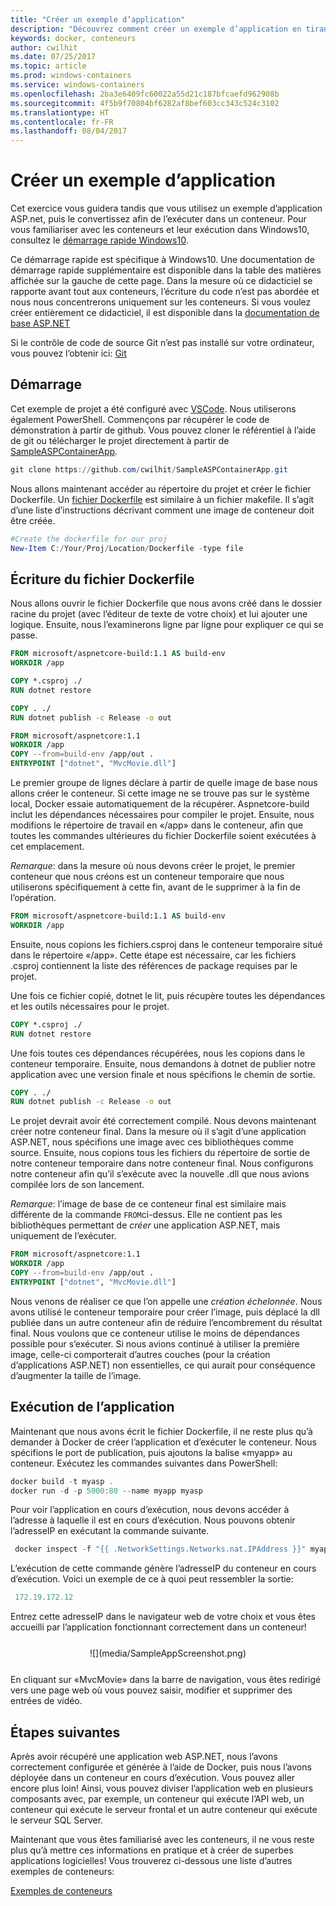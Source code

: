 ```yaml
---
title: "Créer un exemple d’application"
description: "Découvrez comment créer un exemple d’application en tirant parti des conteneurs"
keywords: docker, conteneurs
author: cwilhit
ms.date: 07/25/2017
ms.topic: article
ms.prod: windows-containers
ms.service: windows-containers
ms.openlocfilehash: 2ba3e6409fc60022a55d21c187bfcaefd962908b
ms.sourcegitcommit: 4f5b9f70804bf6282af8bef603cc343c524c3102
ms.translationtype: HT
ms.contentlocale: fr-FR
ms.lasthandoff: 08/04/2017
---
```

# Créer un exemple d’application

Cet exercice vous guidera tandis que vous utilisez un exemple d’application ASP.net, puis le convertissez afin de l’exécuter dans un conteneur. Pour vous familiariser avec les conteneurs et leur exécution dans Windows10, consultez le [démarrage rapide Windows10](./quick-start-windows-10.md).

Ce démarrage rapide est spécifique à Windows10. Une documentation de démarrage rapide supplémentaire est disponible dans la table des matières affichée sur la gauche de cette page. Dans la mesure où ce didacticiel se rapporte avant tout aux conteneurs, l’écriture du code n’est pas abordée et nous nous concentrerons uniquement sur les conteneurs. Si vous voulez créer entièrement ce didacticiel, il est disponible dans la [documentation de base ASP.NET](https://docs.microsoft.com/en-us/aspnet/core/tutorials/first-mvc-app-xplat/)

Si le contrôle de code de source Git n’est pas installé sur votre ordinateur, vous pouvez l’obtenir ici: [Git](https://git-scm.com/download)

## Démarrage

Cet exemple de projet a été configuré avec [VSCode](https://code.visualstudio.com/). Nous utiliserons également PowerShell. Commençons par récupérer le code de démonstration à partir de github. Vous pouvez cloner le référentiel à l’aide de git ou télécharger le projet directement à partir de [SampleASPContainerApp](https://github.com/cwilhit/SampleASPContainerApp).

```Powershell
git clone https://github.com/cwilhit/SampleASPContainerApp.git
```

Nous allons maintenant accéder au répertoire du projet et créer le fichier Dockerfile. Un [fichier Dockerfile](https://docs.docker.com/engine/reference/builder/) est similaire à un fichier makefile. Il s’agit d’une liste d’instructions décrivant comment une image de conteneur doit être créée.

```Powershell
#Create the dockerfile for our proj
New-Item C:/Your/Proj/Location/Dockerfile -type file
```

## Écriture du fichier Dockerfile

Nous allons ouvrir le fichier Dockerfile que nous avons créé dans le dossier racine du projet (avec l’éditeur de texte de votre choix) et lui ajouter une logique. Ensuite, nous l’examinerons ligne par ligne pour expliquer ce qui se passe.

```Dockerfile
FROM microsoft/aspnetcore-build:1.1 AS build-env
WORKDIR /app

COPY *.csproj ./
RUN dotnet restore

COPY . ./
RUN dotnet publish -c Release -o out

FROM microsoft/aspnetcore:1.1
WORKDIR /app
COPY --from=build-env /app/out .
ENTRYPOINT ["dotnet", "MvcMovie.dll"]
```

Le premier groupe de lignes déclare à partir de quelle image de base nous allons créer le conteneur. Si cette image ne se trouve pas sur le système local, Docker essaie automatiquement de la récupérer. Aspnetcore-build inclut les dépendances nécessaires pour compiler le projet. Ensuite, nous modifions le répertoire de travail en «/app» dans le conteneur, afin que toutes les commandes ultérieures du fichier Dockerfile soient exécutées à cet emplacement.

_Remarque_: dans la mesure où nous devons créer le projet, le premier conteneur que nous créons est un conteneur temporaire que nous utiliserons spécifiquement à cette fin, avant de le supprimer à la fin de l’opération.

```Dockerfile
FROM microsoft/aspnetcore-build:1.1 AS build-env
WORKDIR /app
```

Ensuite, nous copions les fichiers.csproj dans le conteneur temporaire situé dans le répertoire «/app». Cette étape est nécessaire, car les fichiers .csproj contiennent la liste des références de package requises par le projet.

Une fois ce fichier copié, dotnet le lit, puis récupère toutes les dépendances et les outils nécessaires pour le projet.

```Dockerfile
COPY *.csproj ./
RUN dotnet restore
```

Une fois toutes ces dépendances récupérées, nous les copions dans le conteneur temporaire. Ensuite, nous demandons à dotnet de publier notre application avec une version finale et nous spécifions le chemin de sortie.

```Dockerfile
COPY . ./
RUN dotnet publish -c Release -o out
```

Le projet devrait avoir été correctement compilé. Nous devons maintenant créer notre conteneur final. Dans la mesure où il s’agit d’une application ASP.NET, nous spécifions une image avec ces bibliothèques comme source. Ensuite, nous copions tous les fichiers du répertoire de sortie de notre conteneur temporaire dans notre conteneur final. Nous configurons notre conteneur afin qu’il s’exécute avec la nouvelle .dll que nous avions compilée lors de son lancement.

_Remarque_: l’image de base de ce conteneur final est similaire mais différente de la commande ```FROM```ci-dessus. Elle ne contient pas les bibliothèques permettant de _créer_ une application ASP.NET, mais uniquement de l’exécuter.

```Dockerfile
FROM microsoft/aspnetcore:1.1
WORKDIR /app
COPY --from=build-env /app/out .
ENTRYPOINT ["dotnet", "MvcMovie.dll"]
```

Nous venons de réaliser ce que l’on appelle une _création échelonnée_. Nous avons utilisé le conteneur temporaire pour créer l’image, puis déplacé la dll publiée dans un autre conteneur afin de réduire l’encombrement du résultat final. Nous voulons que ce conteneur utilise le moins de dépendances possible pour s’exécuter. Si nous avions continué à utiliser la première image, celle-ci comporterait d’autres couches (pour la création d’applications ASP.NET) non essentielles, ce qui aurait pour conséquence d’augmenter la taille de l’image.

## Exécution de l’application

Maintenant que nous avons écrit le fichier Dockerfile, il ne reste plus qu’à demander à Docker de créer l’application et d’exécuter le conteneur. Nous spécifions le port de publication, puis ajoutons la balise «myapp» au conteneur. Exécutez les commandes suivantes dans PowerShell:

```Powershell
docker build -t myasp .
docker run -d -p 5000:80 --name myapp myasp
```

Pour voir l’application en cours d’exécution, nous devons accéder à l’adresse à laquelle il est en cours d’exécution. Nous pouvons obtenir l’adresseIP en exécutant la commande suivante.

```Powershell
 docker inspect -f "{{ .NetworkSettings.Networks.nat.IPAddress }}" myapp
```

L’exécution de cette commande génère l’adresseIP du conteneur en cours d’exécution. Voici un exemple de ce à quoi peut ressembler la sortie:

```Powershell
 172.19.172.12
```

Entrez cette adresseIP dans le navigateur web de votre choix et vous êtes accueilli par l’application fonctionnant correctement dans un conteneur!

<center style="margin: 25px">![](media/SampleAppScreenshot.png)</center>

En cliquant sur «MvcMovie» dans la barre de navigation, vous êtes redirigé vers une page web où vous pouvez saisir, modifier et supprimer des entrées de vidéo.

## Étapes suivantes

Après avoir récupéré une application web ASP.NET, nous l’avons correctement configurée et générée à l’aide de Docker, puis nous l’avons déployée dans un conteneur en cours d’exécution. Vous pouvez aller encore plus loin! Ainsi, vous pouvez diviser l’application web en plusieurs composants avec, par exemple, un conteneur qui exécute l’API web, un conteneur qui exécute le serveur frontal et un autre conteneur qui exécute le serveur SQL Server.

Maintenant que vous êtes familiarisé avec les conteneurs, il ne vous reste plus qu’à mettre ces informations en pratique et à créer de superbes applications logicielles! Vous trouverez ci-dessous une liste d’autres exemples de conteneurs:

[Exemples de conteneurs](../samples.md)
